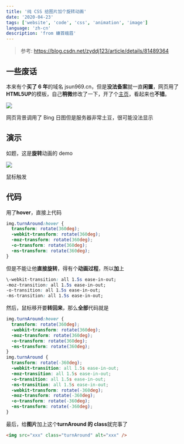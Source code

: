 ```yaml
---
title: '纯 CSS 给图片加个旋转动画'
date: '2020-04-23'
tags: ['website', 'code', 'css', 'animation', 'image']
language: 'zh-cn'
description: 'from 螓首蛾眉'
---
```


> 参考: <https://blog.csdn.net/zyddj123/article/details/81489364>

## 一些废话

本来有个**买了 6 年**的域名 jsun969.cn，但是**没法备案**就一直**闲置**，网页用了**HTML5UP**的模板，自己**稍微**修改了一下，开了个[主页](https://github.com/jsun969/old-home)，看起来也**不错**。

![](/blog/chun-css-ge-tu-pian-jia-ge-xuan-zhuan-dong-hua/Snipaste_2020-04-23_09-25-14.png)

网页背景调用了 Bing 日图但是服务器非常土豆，很可能没法显示

## 演示

如题，这是**旋转**动画的 demo

![](/blog/chun-css-ge-tu-pian-jia-ge-xuan-zhuan-dong-hua/demo.gif)

鼠标触发

## 代码

用了**hover**，直接上代码

```css
img.turnAround:hover {
  transform: rotate(360deg);
  -webkit-transform: rotate(360deg);
  -moz-transform: rotate(360deg);
  -o-transform: rotate(360deg);
  -ms-transform: rotate(360deg);
}
```

但是不能让他**直接旋转**，得有个**动画过程**，所以**加**上

```css
\-webkit-transition: all 1.5s ease-in-out;
-moz-transition: all 1.5s ease-in-out;
-o-transition: all 1.5s ease-in-out;
-ms-transition: all 1.5s ease-in-out;
```

然后，鼠标移开要**转回来**，那么**全部**代码就是

```css
img.turnAround:hover {
  transform: rotate(360deg);
  -webkit-transform: rotate(360deg);
  -moz-transform: rotate(360deg);
  -o-transform: rotate(360deg);
  -ms-transform: rotate(360deg);
}
img.turnAround {
  transform: rotate(-360deg);
  -webkit-transition: all 1.5s ease-in-out;
  -moz-transition: all 1.5s ease-in-out;
  -o-transition: all 1.5s ease-in-out;
  -ms-transition: all 1.5s ease-in-out;
  -webkit-transform: rotate(-360deg);
  -moz-transform: rotate(-360deg);
  -o-transform: rotate(-360deg);
  -ms-transform: rotate(-360deg);
}
```

最后，给**图片**加上这个**turnAround 的 class**就完事了

```html
<img src="xxx" class="turnAround" alt="xxx" />
```
